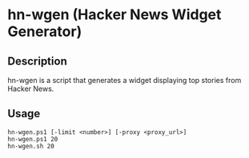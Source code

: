 # hn-wgen (Hacker News Widget Generator)

## Description

hn-wgen is a script that generates a widget displaying top stories from Hacker News. 

## Usage

```
hn-wgen.ps1 [-limit <number>] [-proxy <proxy_url>]
hn-wgen.ps1 20
hn-wgen.sh 20
```
